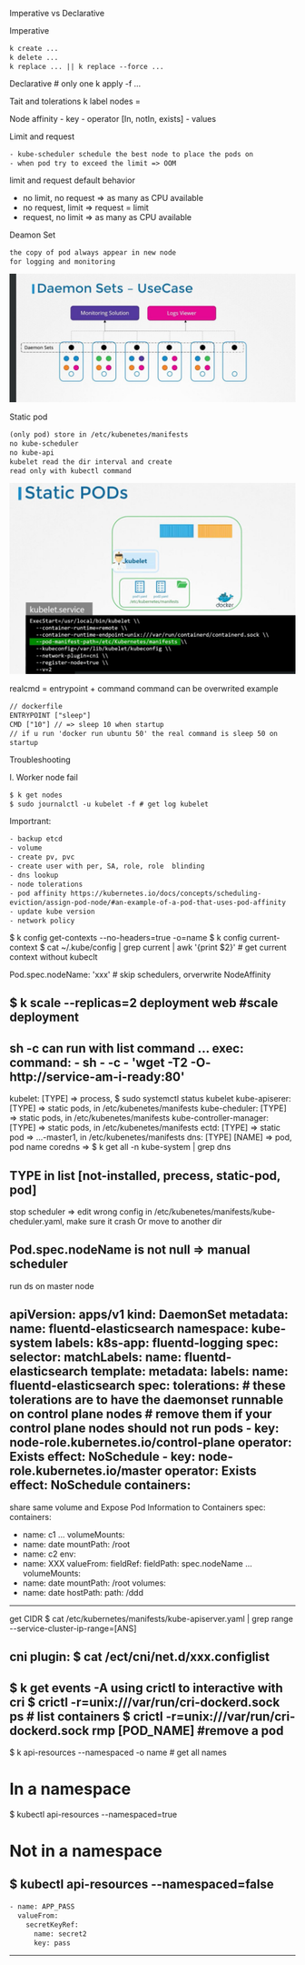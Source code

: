 Imperative vs Declarative 

Imperative
    
    k create ...
    k delete ...
    k replace ... || k replace --force ...

Declarative
    # only one 
    k apply -f ...

Tait and tolerations
k label nodes <node-name> <key>=<val>

Node affinity
    - key
    - operator [In, notIn, exists]
    - values

Limit and request

    - kube-scheduler schedule the best node to place the pods on
    - when pod try to exceed the limit => OOM

limit and request default behavior
    
   - no limit, no request => as many as CPU available 
   - no request, limit => request = limit
   - request, no limit => as many as CPU available

Deamon Set 

    the copy of pod always appear in new node
    for logging and monitoring

![x](./imgs/deamonset.jpeg?raw=true)

Static pod
    
    (only pod) store in /etc/kubenetes/manifests
    no kube-scheduler
    no kube-api 
    kubelet read the dir interval and create
    read only with kubectl command


![x](./imgs/static_pod.jpeg?raw=true)


realcmd = entrypoint + command
command can be overwrited
example 
    
    // dockerfile 
    ENTRYPOINT ["sleep"]
    CMD ["10"] // => sleep 10 when startup
    // if u run 'docker run ubuntu 50' the real command is sleep 50 on startup 

Troubleshooting

I. Worker node fail

    $ k get nodes
    $ sudo journalctl -u kubelet -f # get log kubelet

Importrant:

    - backup etcd
    - volume
    - create pv, pvc
    - create user with per, SA, role, role  blinding
    - dns lookup
    - node tolerations
    - pod affinity https://kubernetes.io/docs/concepts/scheduling-eviction/assign-pod-node/#an-example-of-a-pod-that-uses-pod-affinity
    - update kube version
    - network policy
    


$ k config get-contexts --no-headers=true -o=name
$ k config current-context
$ cat ~/.kube/config | grep current | awk '{print $2}' # get current context without kubeclt

Pod.spec.nodeName: 'xxx' # skip schedulers, orverwrite NodeAffinity

$ k scale --replicas=2 deployment web #scale deployment
---
sh -c can run with list command ...
      exec:
        command:
        - sh
        - -c
        - 'wget -T2 -O- http://service-am-i-ready:80'
---
kubelet: [TYPE] => process, $ sudo systemctl status kubelet
kube-apiserer: [TYPE] => static pods, in /etc/kubenetes/manifests
kube-cheduler: [TYPE] => static pods, in /etc/kubenetes/manifests
kube-controller-manager: [TYPE] => static pods, in /etc/kubenetes/manifests
ectd: [TYPE] => static pod => ...-master1, in /etc/kubenetes/manifests
dns: [TYPE] [NAME] => pod, pod name coredns => $ k get all -n kube-system | grep dns

TYPE in list [not-installed, precess, static-pod, pod]
---
stop scheduler => edit wrong config in /etc/kubenetes/manifests/kube-cheduler.yaml, make sure it crash
Or move to another dir

Pod.spec.nodeName is not null => manual scheduler
--- 
run ds on master node

apiVersion: apps/v1
kind: DaemonSet
metadata:
  name: fluentd-elasticsearch
  namespace: kube-system
  labels:
    k8s-app: fluentd-logging
spec:
  selector:
    matchLabels:
      name: fluentd-elasticsearch
  template:
    metadata:
      labels:
        name: fluentd-elasticsearch
    spec:
      tolerations: 
      # these tolerations are to have the daemonset runnable on control plane nodes
      # remove them if your control plane nodes should not run pods
      - key: node-role.kubernetes.io/control-plane
        operator: Exists
        effect: NoSchedule
      - key: node-role.kubernetes.io/master
        operator: Exists
        effect: NoSchedule
      containers:
---
share same volume and Expose Pod Information to Containers
spec:
  containers:
  - name: c1
  ...
  volumeMounts:
  - name: date
    mountPath: /root
  - name: c2
  env:
  - name: XXX
    valueFrom:
      fieldRef:
        fieldPath: spec.nodeName
  ...
  volumeMounts:
  - name: date
    mountPath: /root
  volumes:
  - name: date
    hostPath:
      path: /ddd
---
get CIDR
$ cat /etc/kubernetes/manifests/kube-apiserver.yaml | grep range
  --service-cluster-ip-range=[ANS]

cni plugin:
$ cat /ect/cni/net.d/xxx.configlist
---
$ k get events -A 
using crictl to interactive with cri
$ crictl -r=unix:///var/run/cri-dockerd.sock ps # list containers
$ crictl -r=unix:///var/run/cri-dockerd.sock rmp [POD_NAME] #remove a pod
---
$ k api-resources --namespaced -o name # get all names
# In a namespace
$ kubectl api-resources --namespaced=true

# Not in a namespace
$ kubectl api-resources --namespaced=false
---
    - name: APP_PASS
      valueFrom:
        secretKeyRef:
          name: secret2
          key: pass
---
